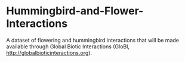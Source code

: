 # Hummingbird-and-Flower-Interactions

A dataset of flowering and hummingbird interactions that will be made available through Global Biotic Interactions (GloBI, http://globalbioticinteractions.org).
